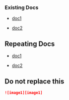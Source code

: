 ### Existing Docs

- [doc1](doc1.md)

- [doc2](./doc2.md)

## Repeating Docs

- [doc1](doc1.md)

- [doc2](./doc2.md)

## Do not replace this

```md
![image1][image1]
```
